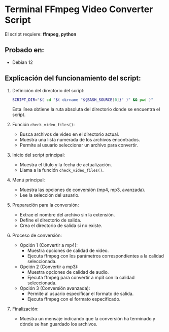# Terminal FFmpeg Video Converter Script 
El script requiere: **ffmpeg, python**

## Probado en:

- Debian 12

  

## Explicación del funcionamiento del script:

1. Definición del directorio del script:
   ```bash
   SCRIPT_DIR="$( cd "$( dirname "${BASH_SOURCE[0]}" )" && pwd )"
   ```
   Esta línea obtiene la ruta absoluta del directorio donde se encuentra el script.

2. Función `check_video_files()`:
   - Busca archivos de video en el directorio actual.
   - Muestra una lista numerada de los archivos encontrados.
   - Permite al usuario seleccionar un archivo para convertir.

3. Inicio del script principal:
   - Muestra el título y la fecha de actualización.
   - Llama a la función `check_video_files()`.

4. Menú principal:
   - Muestra las opciones de conversión (mp4, mp3, avanzada).
   - Lee la selección del usuario.

5. Preparación para la conversión:
   - Extrae el nombre del archivo sin la extensión.
   - Define el directorio de salida.
   - Crea el directorio de salida si no existe.

6. Proceso de conversión:
   - Opción 1 (Convertir a mp4):
     * Muestra opciones de calidad de video.
     * Ejecuta ffmpeg con los parámetros correspondientes a la calidad seleccionada.
   - Opción 2 (Convertir a mp3):
     * Muestra opciones de calidad de audio.
     * Ejecuta ffmpeg para convertir a mp3 con la calidad seleccionada.
   - Opción 3 (Conversión avanzada):
     * Permite al usuario especificar el formato de salida.
     * Ejecuta ffmpeg con el formato especificado.

7. Finalización:

   - Muestra un mensaje indicando que la conversión ha terminado y dónde se han guardado los archivos.
